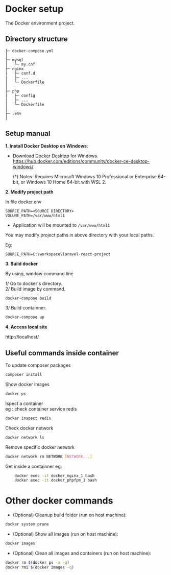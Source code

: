 Docker setup
===============

The Docker environment project.

## Directory structure
```
├─ docker-compose.yml
│
├─ mysql
│   └─ my.cnf
├─ nginx
|   ├─ conf.d
|   ├─ ...
│   └─ Dockerfile
│
├─ php
|   ├─ config
|   ├─ ...
│   └─ Dockerfile
│
├─ .env
│
```

## Setup manual
**1. Install Docker Desktop on Windows**:

- Download Docker Desktop for Windows.
  https://hub.docker.com/editions/community/docker-ce-desktop-windows/

  (*) Notes: Requires Microsoft Windows 10 Professional or Enterprise 64-bit, or Windows 10 Home 64-bit with WSL 2.

**2. Modify project path**

In file docker\.env

```
SOURCE_PATH=<SOURCE DIRECTORY>
VOLUME_PATH=/var/www/html1
```

- Application will be mounted to `/var/www/html1`
 
You may modify project paths <SOURCE DIRECTORY> in above directory with your local paths.

Eg:
```
SOURCE_PATH=C:\workspace\laravel-react-project
```

**3. Build docker**

By using, window command line<br />

1/ Go to docker's directory.<br />
2/ Build image by command.<br />
```bash
docker-compose build
```

3/ Build containner.																				
```bash
docker-compose up
```

**4. Access local site**

http://localhost/


## Useful commands inside container

To update composer packages
```bash
composer install
```

Show docker images
```bash
docker ps
```									

Ispect a container											
eg : check container service redis										
```bash
docker inspect redis
```

Check docker network
```bash
docker network ls										
```

Remove specific docker network
```bash
docker network rm NETWORK [NETWORK...]											
```

Get inside a containner
eg:
```bash
    docker exec -it docker_nginx_1 bash
    docker exec -it docker_phpfpm_1 bash
```

Other docker commands
=====================
- (Optional) Cleanup build folder (run on host machine):
```bash
docker system prune
```

- (Optional) Show all images (run on host machine):
```bash
docker images
```

- (Optional) Clean all images and containers (run on host machine):
```bash
docker rm $(docker ps -a -q)
docker rmi $(docker images -q)
```

